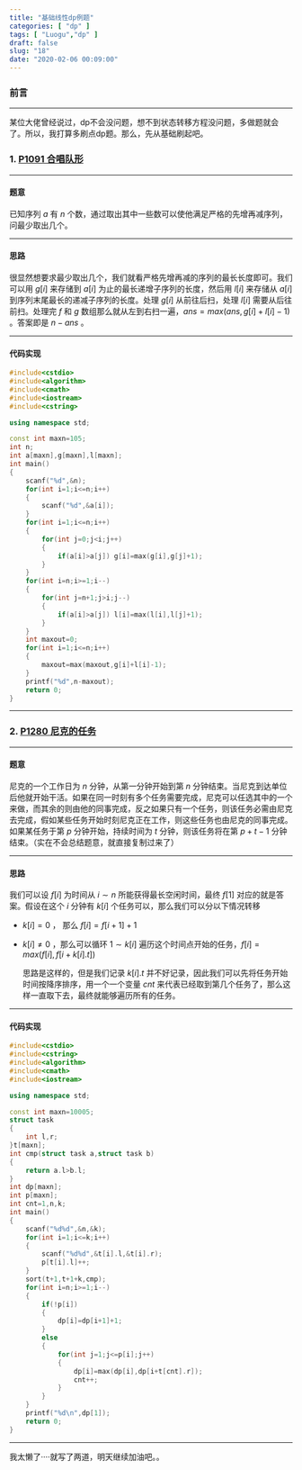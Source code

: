 ```yaml
---
title: "基础线性dp例题"
categories: [ "dp" ]
tags: [ "Luogu","dp" ]
draft: false
slug: "18"
date: "2020-02-06 00:09:00"
---
```


### 前言

---

   某位大佬曾经说过，dp不会没问题，想不到状态转移方程没问题，多做题就会了。所以，我打算多刷点dp题。那么，先从基础刷起吧。



### 1. [P1091 合唱队形](https://www.luogu.com.cn/problem/P1091)

---

#### 题意

   已知序列 $a$ 有 $n$ 个数，通过取出其中一些数可以使他满足严格的先增再减序列，问最少取出几个。

---


<!--more-->


#### 思路

   很显然想要求最少取出几个，我们就看严格先增再减的序列的最长长度即可。我们可以用 $g[i]$ 来存储到 $a[i]$ 为止的最长递增子序列的长度，然后用 $l[i]$ 来存储从 $a[i]$ 到序列末尾最长的递减子序列的长度。处理 $g[i]$ 从前往后扫，处理 $l[i]$ 需要从后往前扫。处理完 $f$ 和 $g$ 数组那么就从左到右扫一遍，$ans=max(ans,g[i]+l[i]-1)$ 。答案即是 $n-ans$ 。 

---

#### 代码实现

```cpp
#include<cstdio>
#include<algorithm>
#include<cmath>
#include<iostream>
#include<cstring>

using namespace std;

const int maxn=105;
int n;
int a[maxn],g[maxn],l[maxn];
int main()
{
	scanf("%d",&n);
	for(int i=1;i<=n;i++)
	{
		scanf("%d",&a[i]);
	}
	for(int i=1;i<=n;i++)
	{
		for(int j=0;j<i;j++)
		{
			if(a[i]>a[j]) g[i]=max(g[i],g[j]+1);
		}
	}
	for(int i=n;i>=1;i--)
	{
		for(int j=n+1;j>i;j--)
		{
			if(a[i]>a[j]) l[i]=max(l[i],l[j]+1);
		}
	}
	int maxout=0;
	for(int i=1;i<=n;i++)
	{
		maxout=max(maxout,g[i]+l[i]-1);
	}
	printf("%d",n-maxout);
	return 0;
} 
```

---



### 2. [P1280 尼克的任务](https://www.luogu.com.cn/problem/P1280)

---

#### 题意

   尼克的一个工作日为 $n$ 分钟，从第一分钟开始到第 $n$ 分钟结束。当尼克到达单位后他就开始干活。如果在同一时刻有多个任务需要完成，尼克可以任选其中的一个来做，而其余的则由他的同事完成，反之如果只有一个任务，则该任务必需由尼克去完成，假如某些任务开始时刻尼克正在工作，则这些任务也由尼克的同事完成。如果某任务于第 $p$ 分钟开始，持续时间为 $t$ 分钟，则该任务将在第 $p+t-1$ 分钟结束。（实在不会总结题意，就直接复制过来了）

---

#### 思路

   我们可以设 $f[i]$ 为时间从 $i\sim n$ 所能获得最长空闲时间，最终 $f[1]$ 对应的就是答案。假设在这个 $i$ 分钟有 $k[i]$ 个任务可以，那么我们可以分以下情况转移

+ $k[i]=0$  ， 那么  $f[i]=f[i+1]+1$ 
+ $k[i]\not=0$  ，那么可以循环 $1 \sim k[i]$ 遍历这个时间点开始的任务，$f[i]=max(f[i],f[i+k[i].t])$ 

   思路是这样的，但是我们记录 $k[i].t$ 并不好记录，因此我们可以先将任务开始时间按降序排序，用一个一个变量 $cnt$ 来代表已经取到第几个任务了，那么这样一直取下去，最终就能够遍历所有的任务。

---

#### 代码实现

```cpp
#include<cstdio>
#include<cstring>
#include<algorithm>
#include<cmath>
#include<iostream>

using namespace std;

const int maxn=10005;
struct task
{
	int l,r;
}t[maxn];
int cmp(struct task a,struct task b)
{
	return a.l>b.l;
}
int dp[maxn];
int p[maxn];
int cnt=1,n,k; 
int main()
{
	scanf("%d%d",&n,&k);
	for(int i=1;i<=k;i++)
	{
		scanf("%d%d",&t[i].l,&t[i].r);
		p[t[i].l]++;
	}
	sort(t+1,t+1+k,cmp);
	for(int i=n;i>=1;i--)
	{
		if(!p[i])
		{
			dp[i]=dp[i+1]+1;
		}
		else 
		{
			for(int j=1;j<=p[i];j++)
			{
				dp[i]=max(dp[i],dp[i+t[cnt].r]);
				cnt++;
			}
		}
	}
	printf("%d\n",dp[1]);
	return 0;
}
```

---



   我太懒了····就写了两道，明天继续加油吧。。